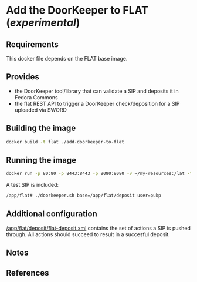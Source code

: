 Add the DoorKeeper to FLAT (*experimental*)
===========================================

## Requirements ##
This docker file depends on the FLAT base image.

## Provides ##
 * the DoorKeeper tool/library that can validate a SIP and deposits it in Fedora Commons
 * the flat REST API to trigger a DoorKeeper check/deposition for a SIP uploaded via SWORD

## Building the image ##
```sh
docker build -t flat ./add-doorkeeper-to-flat
```

## Running the image ##
```sh
docker run -p 80:80 -p 8443:8443 -p 8080:8080 -v ~/my-resources:/lat -t -i flat
```

A test SIP is included:

```sh
/app/flat# ./doorkeeper.sh base=/app/flat/deposit user=pukp
```

## Additional configuration ##

[/app/flat/deposit/flat-deposit.xml](flat/deposit/flat-deposit.xml) contains the set of actions a SIP is pushed through. All actions should succeed to result in a succesful deposit.

## Notes ##

## References ##
